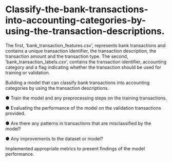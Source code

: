 # Classify-the-bank-transactions-into-accounting-categories-by-using-the-transaction-descriptions.

The first, ‘bank_transaction_features.csv’, represents
bank transactions and contains a unique transaction identifier, the transaction description, the
transaction amount and the transaction type. The second, ‘bank_transaction_labels.csv’,
contains the transaction identifier, accounting category and a flag indicating whether the
transaction should be used for training or validation.

Building a model that can classify bank transactions into accounting categories by using the
transaction descriptions. 

● Train the model and any preprocessing steps on the training transactions.

● Evaluating the performance of the model on the validation transactions provided.

● Are there any patterns in transactions that are misclassified by the model?

● Any improvements to the dataset or model?

Implemented appropriate metrics to present findings of the model performance.
